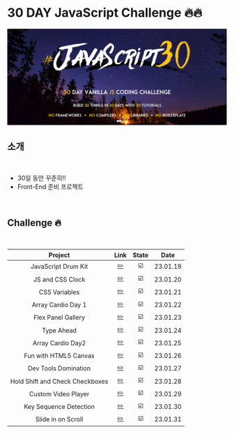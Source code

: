 # 30 DAY JavaScript Challenge 🔥🔥

<img src="./challenge.PNG">

<br />

## 소개

<br />

- 30일 동안 꾸준히!!
- Front-End 준비 프로젝트

<br />

## Challenge 🔥

<br />

|             Project             |                       Link                       | State |   Date   |
| :-----------------------------: | :----------------------------------------------: | :---: | :------: |
|       JavaScript Drum Kit       |         [✏️](./JavaScript%20Drum%20Kit/)         |  ☑️   | 23.01.19 |
|        JS and CSS Clock         |         [✏️](./JS%20and%20CSS%20Clock/)          |  ☑️   | 23.01.20 |
|          CSS Variables          |             [✏️](./CSS%20Variables/)             |  ☑️   | 23.01.21 |
|       Array Cardio Day 1        |        [✏️](./Array%20Cardio%20Day%201/)         |  ☑️   | 23.01.22 |
|       Flex Panel Gallery        |         [✏️](./Flex%20Panel%20Gallery/)          |  ☑️   | 23.01.23 |
|           Type Ahead            |              [✏️](./Type%20Ahead/)               |  ☑️   | 23.01.24 |
|        Array Cardio Day2        |        [✏️](./Array%20Cardio%20Day%202/)         |  ☑️   | 23.01.25 |
|      Fun with HTML5 Canvas      |       [✏️](./Fun%20with%20HTML5%20Canvas/)       |  ☑️   | 23.01.26 |
|      Dev Tools Domination       |        [✏️](./Dev%20Tools%20Domination/)         |  ☑️   | 23.01.27 |
| Hold Shift and Check Checkboxes | [✏️](./Hold%20Shift%20and%20Check%20Checkboxes/) |  ☑️   | 23.01.28 |
|       Custom Video Player       |         [✏️](./Custom%20Video%20Player/)         |  ☑️   | 23.01.29 |
|     Key Sequence Detection      |       [✏️](./Key%20Sequence%20Detection/)        |  ☑️   | 23.01.30 |
|       Slide in on Scroll        |        [✏️](./Slide%20in%20on%20Scroll/)         |  ☑️   | 23.01.31 |
